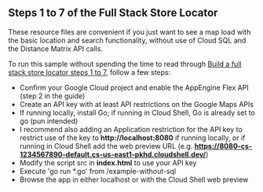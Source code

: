 ## Steps 1 to 7 of the Full Stack Store Locator

These resource files are convenient if you just want to see a map load with the basic location and search functionality, without use of Cloud SQL and the Distance Matrix API calls.

To run this sample without spending the time to read through [Build a full stack store locator steps 1 to 7](https://codelabs.developers.google.com/codelabs/full-stack-store-locator/), follow a few steps:
* Confirm your Google Cloud project and enable the AppEngine Flex API (step 2 in the guide)
* Create an API key with at least API restrictions on the Google Maps APIs
* If running locally, install Go; if running in Cloud Shell, Go is already set to go (pun intended)
* I recommend also adding an Application restriction for the API key to restrict use of the key to **http://localhost:8080** if running locally, or if running in Cloud Shell add the web preview URL (e.g. **https://8080-cs-1234567890-default.cs-us-east1-pkhd.cloudshell.dev/**)
* Modify the script src in **index.html** to use your API key
* Execute 'go run *.go' from /example-without-sql
* Browse the app in either localhost or with the Cloud Shell web preview
